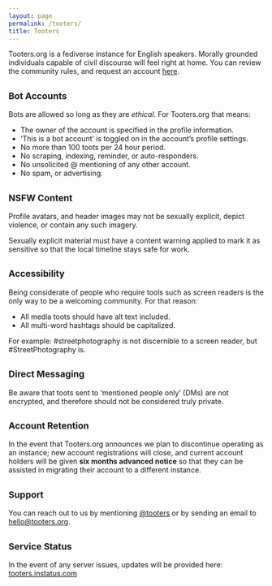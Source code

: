 ```yaml
---
layout: page
permalink: /tooters/
title: Tooters
---
```


Tooters.org is a fediverse instance for English speakers. Morally grounded individuals capable of civil discourse will feel right at home. You can review the community rules, and request an account [here](https://tooters.org/).

## <small>Bot Accounts</small>

Bots are allowed so long as they are *ethical*. For Tooters.org that means:

- The owner of the account is specified in the profile information.
- ‘This is a bot account’ is toggled on in the account’s profile settings.
- No more than 100 toots per 24 hour period.
- No scraping, indexing, reminder, or auto-responders.
- No unsolicited @ mentioning of any other account.
- No spam, or advertising.

## <small>NSFW Content</small>

Profile avatars, and header images may not be sexually explicit, depict violence, or contain any such imagery.

Sexually explicit material must have a content warning applied to mark it as sensitive so that the local timeline stays safe for work.

## <small>Accessibility</small>

Being considerate of people who require tools such as screen readers is the only way to be a welcoming community. For that reason:

- All media toots should have alt text included.
- All multi-word hashtags should be capitalized.

For example: #streetphotography is not discernible to a screen reader, but #StreetPhotography is.

## <small>Direct Messaging</small>

Be aware that toots sent to ‘mentioned people only’ (DMs) are not encrypted, and therefore should not be considered truly private.

## <small>Account Retention</small>

In the event that Tooters.org announces we plan to discontinue operating as an instance; new account registrations will close, and current account holders will be given **six months advanced notice** so that they can be assisted in migrating their account to a different instance.

## <small>Support</small>

You can reach out to us by mentioning [@tooters](https://tooters.org/@tooters) or by sending an email to [hello@tooters.org](mailto:hello@tooters.org).

## <small>Service Status</small>

In the event of any server issues, updates will be provided here:
[tooters.instatus.com](https://tooters.instatus.com/)
